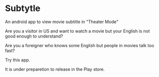 # Subtytle
An android app to view movie subtitle in "Theater Mode"

Are you a visitor in US and want to watch a movie but your English is not good enough to understand?

Are you a foreigner who knows some English but people in movies talk too fast?

Try this app.

It is under preparetion to release in the Play store.

